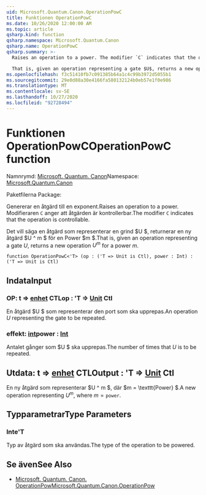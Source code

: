 ```yaml
---
uid: Microsoft.Quantum.Canon.OperationPowC
title: Funktionen OperationPowC
ms.date: 10/26/2020 12:00:00 AM
ms.topic: article
qsharp.kind: function
qsharp.namespace: Microsoft.Quantum.Canon
qsharp.name: OperationPowC
qsharp.summary: >-
  Raises an operation to a power. The modifier `C` indicates that the operation is controllable.

  That is, given an operation representing a gate $U$, returns a new operation $U^m$ for a power $m$.
ms.openlocfilehash: f3c51410fb7c091385b64a1c4c99b3972d5055b1
ms.sourcegitcommit: 29e0d88a30e4166fa580132124b0eb57e1f0e986
ms.translationtype: MT
ms.contentlocale: sv-SE
ms.lasthandoff: 10/27/2020
ms.locfileid: "92728494"
---
```

# <a name="operationpowc-function"></a><span data-ttu-id="f4575-102">Funktionen OperationPowC</span><span class="sxs-lookup"><span data-stu-id="f4575-102">OperationPowC function</span></span>

<span data-ttu-id="f4575-103">Namnrymd: [Microsoft. Quantum. Canon](xref:Microsoft.Quantum.Canon)</span><span class="sxs-lookup"><span data-stu-id="f4575-103">Namespace: [Microsoft.Quantum.Canon](xref:Microsoft.Quantum.Canon)</span></span>

<span data-ttu-id="f4575-104">Paketfilerna [](https://nuget.org/packages/)</span><span class="sxs-lookup"><span data-stu-id="f4575-104">Package: [](https://nuget.org/packages/)</span></span>


<span data-ttu-id="f4575-105">Genererar en åtgärd till en exponent.</span><span class="sxs-lookup"><span data-stu-id="f4575-105">Raises an operation to a power.</span></span>
<span data-ttu-id="f4575-106">Modifieraren `C` anger att åtgärden är kontrollerbar.</span><span class="sxs-lookup"><span data-stu-id="f4575-106">The modifier `C` indicates that the operation is controllable.</span></span>

<span data-ttu-id="f4575-107">Det vill säga en åtgärd som representerar en grind $U $, returnerar en ny åtgärd $U ^ m $ för en Power $m $.</span><span class="sxs-lookup"><span data-stu-id="f4575-107">That is, given an operation representing a gate $U$, returns a new operation $U^m$ for a power $m$.</span></span>

```qsharp
function OperationPowC<'T> (op : ('T => Unit is Ctl), power : Int) : ('T => Unit is Ctl)
```


## <a name="input"></a><span data-ttu-id="f4575-108">Indata</span><span class="sxs-lookup"><span data-stu-id="f4575-108">Input</span></span>

### <a name="op--t--unit-ctl"></a><span data-ttu-id="f4575-109">OP: t => [enhet](xref:microsoft.quantum.lang-ref.unit) CTL</span><span class="sxs-lookup"><span data-stu-id="f4575-109">op : 'T => [Unit](xref:microsoft.quantum.lang-ref.unit) Ctl</span></span>

<span data-ttu-id="f4575-110">En åtgärd $U $ som representerar den port som ska upprepas.</span><span class="sxs-lookup"><span data-stu-id="f4575-110">An operation $U$ representing the gate to be repeated.</span></span>


### <a name="power--int"></a><span data-ttu-id="f4575-111">effekt: [int](xref:microsoft.quantum.lang-ref.int)</span><span class="sxs-lookup"><span data-stu-id="f4575-111">power : [Int](xref:microsoft.quantum.lang-ref.int)</span></span>

<span data-ttu-id="f4575-112">Antalet gånger som $U $ ska upprepas.</span><span class="sxs-lookup"><span data-stu-id="f4575-112">The number of times that $U$ is to be repeated.</span></span>



## <a name="output--t--unit-ctl"></a><span data-ttu-id="f4575-113">Utdata: t => [enhet](xref:microsoft.quantum.lang-ref.unit) CTL</span><span class="sxs-lookup"><span data-stu-id="f4575-113">Output : 'T => [Unit](xref:microsoft.quantum.lang-ref.unit) Ctl</span></span>

<span data-ttu-id="f4575-114">En ny åtgärd som representerar $U ^ m $, där $m = \texttt{Power} $.</span><span class="sxs-lookup"><span data-stu-id="f4575-114">A new operation representing $U^m$, where $m = \texttt{power}$.</span></span>

## <a name="type-parameters"></a><span data-ttu-id="f4575-115">Typparametrar</span><span class="sxs-lookup"><span data-stu-id="f4575-115">Type Parameters</span></span>

### <a name="t"></a><span data-ttu-id="f4575-116">Inte</span><span class="sxs-lookup"><span data-stu-id="f4575-116">'T</span></span>

<span data-ttu-id="f4575-117">Typ av åtgärd som ska användas.</span><span class="sxs-lookup"><span data-stu-id="f4575-117">The type of the operation to be powered.</span></span>

## <a name="see-also"></a><span data-ttu-id="f4575-118">Se även</span><span class="sxs-lookup"><span data-stu-id="f4575-118">See Also</span></span>

- [<span data-ttu-id="f4575-119">Microsoft. Quantum. Canon. OperationPow</span><span class="sxs-lookup"><span data-stu-id="f4575-119">Microsoft.Quantum.Canon.OperationPow</span></span>](xref:Microsoft.Quantum.Canon.OperationPow)
